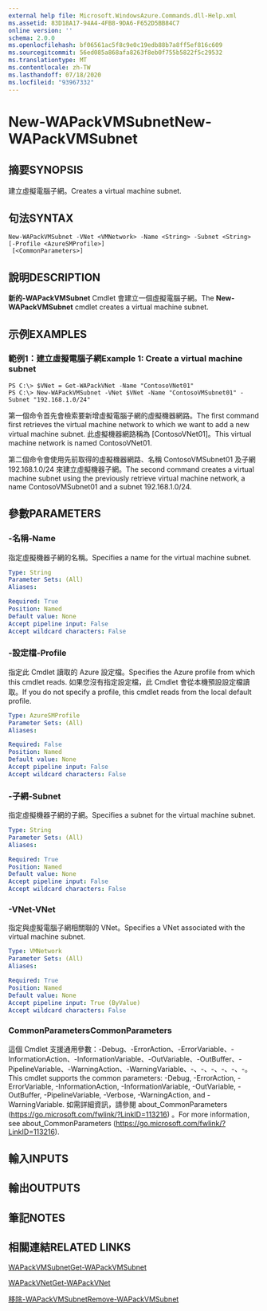```yaml
---
external help file: Microsoft.WindowsAzure.Commands.dll-Help.xml
ms.assetid: 83D18A17-94A4-4FB8-9DA6-F652D5BB84C7
online version: ''
schema: 2.0.0
ms.openlocfilehash: bf06561ac5f8c9e0c19edb88b7a8ff5ef816c609
ms.sourcegitcommit: 56ed085a868afa8263f8eb0f755b5822f5c29532
ms.translationtype: MT
ms.contentlocale: zh-TW
ms.lasthandoff: 07/18/2020
ms.locfileid: "93967332"
---
```

# <span data-ttu-id="17119-101">New-WAPackVMSubnet</span><span class="sxs-lookup"><span data-stu-id="17119-101">New-WAPackVMSubnet</span></span>

## <span data-ttu-id="17119-102">摘要</span><span class="sxs-lookup"><span data-stu-id="17119-102">SYNOPSIS</span></span>
<span data-ttu-id="17119-103">建立虛擬電腦子網。</span><span class="sxs-lookup"><span data-stu-id="17119-103">Creates a virtual machine subnet.</span></span>

## <span data-ttu-id="17119-104">句法</span><span class="sxs-lookup"><span data-stu-id="17119-104">SYNTAX</span></span>

```
New-WAPackVMSubnet -VNet <VMNetwork> -Name <String> -Subnet <String> [-Profile <AzureSMProfile>]
 [<CommonParameters>]
```

## <span data-ttu-id="17119-105">說明</span><span class="sxs-lookup"><span data-stu-id="17119-105">DESCRIPTION</span></span>
<span data-ttu-id="17119-106">**新的-WAPackVMSubnet** Cmdlet 會建立一個虛擬電腦子網。</span><span class="sxs-lookup"><span data-stu-id="17119-106">The **New-WAPackVMSubnet** cmdlet creates a virtual machine subnet.</span></span>

## <span data-ttu-id="17119-107">示例</span><span class="sxs-lookup"><span data-stu-id="17119-107">EXAMPLES</span></span>

### <span data-ttu-id="17119-108">範例1：建立虛擬電腦子網</span><span class="sxs-lookup"><span data-stu-id="17119-108">Example 1: Create a virtual machine subnet</span></span>
```
PS C:\> $VNet = Get-WAPackVNet -Name "ContosoVNet01"
PS C:\> New-WAPackVMSubnet -VNet $VNet -Name "ContosoVMSubnet01" -Subnet "192.168.1.0/24"
```

<span data-ttu-id="17119-109">第一個命令首先會檢索要新增虛擬電腦子網的虛擬機器網路。</span><span class="sxs-lookup"><span data-stu-id="17119-109">The first command first retrieves the virtual machine network to which we want to add a new virtual machine subnet.</span></span>
<span data-ttu-id="17119-110">此虛擬機器網路稱為 [ContosoVNet01]。</span><span class="sxs-lookup"><span data-stu-id="17119-110">This virtual machine network is named ContosoVNet01.</span></span>

<span data-ttu-id="17119-111">第二個命令會使用先前取得的虛擬機器網路、名稱 ContosoVMSubnet01 及子網 192.168.1.0/24 來建立虛擬機器子網。</span><span class="sxs-lookup"><span data-stu-id="17119-111">The second command creates a virtual machine subnet using the previously retrieve virtual machine network, a name ContosoVMSubnet01 and a subnet 192.168.1.0/24.</span></span>

## <span data-ttu-id="17119-112">參數</span><span class="sxs-lookup"><span data-stu-id="17119-112">PARAMETERS</span></span>

### <span data-ttu-id="17119-113">-名稱</span><span class="sxs-lookup"><span data-stu-id="17119-113">-Name</span></span>
<span data-ttu-id="17119-114">指定虛擬機器子網的名稱。</span><span class="sxs-lookup"><span data-stu-id="17119-114">Specifies a name for the virtual machine subnet.</span></span>

```yaml
Type: String
Parameter Sets: (All)
Aliases: 

Required: True
Position: Named
Default value: None
Accept pipeline input: False
Accept wildcard characters: False
```

### <span data-ttu-id="17119-115">-設定檔</span><span class="sxs-lookup"><span data-stu-id="17119-115">-Profile</span></span>
<span data-ttu-id="17119-116">指定此 Cmdlet 讀取的 Azure 設定檔。</span><span class="sxs-lookup"><span data-stu-id="17119-116">Specifies the Azure profile from which this cmdlet reads.</span></span>
<span data-ttu-id="17119-117">如果您沒有指定設定檔，此 Cmdlet 會從本機預設設定檔讀取。</span><span class="sxs-lookup"><span data-stu-id="17119-117">If you do not specify a profile, this cmdlet reads from the local default profile.</span></span>

```yaml
Type: AzureSMProfile
Parameter Sets: (All)
Aliases: 

Required: False
Position: Named
Default value: None
Accept pipeline input: False
Accept wildcard characters: False
```

### <span data-ttu-id="17119-118">-子網</span><span class="sxs-lookup"><span data-stu-id="17119-118">-Subnet</span></span>
<span data-ttu-id="17119-119">指定虛擬機器子網的子網。</span><span class="sxs-lookup"><span data-stu-id="17119-119">Specifies a subnet for the virtual machine subnet.</span></span>

```yaml
Type: String
Parameter Sets: (All)
Aliases: 

Required: True
Position: Named
Default value: None
Accept pipeline input: False
Accept wildcard characters: False
```

### <span data-ttu-id="17119-120">-VNet</span><span class="sxs-lookup"><span data-stu-id="17119-120">-VNet</span></span>
<span data-ttu-id="17119-121">指定與虛擬電腦子網相關聯的 VNet。</span><span class="sxs-lookup"><span data-stu-id="17119-121">Specifies a VNet associated with the virtual machine subnet.</span></span>

```yaml
Type: VMNetwork
Parameter Sets: (All)
Aliases: 

Required: True
Position: Named
Default value: None
Accept pipeline input: True (ByValue)
Accept wildcard characters: False
```

### <span data-ttu-id="17119-122">CommonParameters</span><span class="sxs-lookup"><span data-stu-id="17119-122">CommonParameters</span></span>
<span data-ttu-id="17119-123">這個 Cmdlet 支援通用參數：-Debug、-ErrorAction、-ErrorVariable、-InformationAction、-InformationVariable、-OutVariable、-OutBuffer、-PipelineVariable、-WarningAction、-WarningVariable、-、-、-、-、-、-。</span><span class="sxs-lookup"><span data-stu-id="17119-123">This cmdlet supports the common parameters: -Debug, -ErrorAction, -ErrorVariable, -InformationAction, -InformationVariable, -OutVariable, -OutBuffer, -PipelineVariable, -Verbose, -WarningAction, and -WarningVariable.</span></span> <span data-ttu-id="17119-124">如需詳細資訊，請參閱 about_CommonParameters (https://go.microsoft.com/fwlink/?LinkID=113216) 。</span><span class="sxs-lookup"><span data-stu-id="17119-124">For more information, see about_CommonParameters (https://go.microsoft.com/fwlink/?LinkID=113216).</span></span>

## <span data-ttu-id="17119-125">輸入</span><span class="sxs-lookup"><span data-stu-id="17119-125">INPUTS</span></span>

## <span data-ttu-id="17119-126">輸出</span><span class="sxs-lookup"><span data-stu-id="17119-126">OUTPUTS</span></span>

## <span data-ttu-id="17119-127">筆記</span><span class="sxs-lookup"><span data-stu-id="17119-127">NOTES</span></span>

## <span data-ttu-id="17119-128">相關連結</span><span class="sxs-lookup"><span data-stu-id="17119-128">RELATED LINKS</span></span>

[<span data-ttu-id="17119-129">WAPackVMSubnet</span><span class="sxs-lookup"><span data-stu-id="17119-129">Get-WAPackVMSubnet</span></span>](./Get-WAPackVMSubnet.md)

[<span data-ttu-id="17119-130">WAPackVNet</span><span class="sxs-lookup"><span data-stu-id="17119-130">Get-WAPackVNet</span></span>](./Get-WAPackVNet.md)

[<span data-ttu-id="17119-131">移除-WAPackVMSubnet</span><span class="sxs-lookup"><span data-stu-id="17119-131">Remove-WAPackVMSubnet</span></span>](./Remove-WAPackVMSubnet.md)


